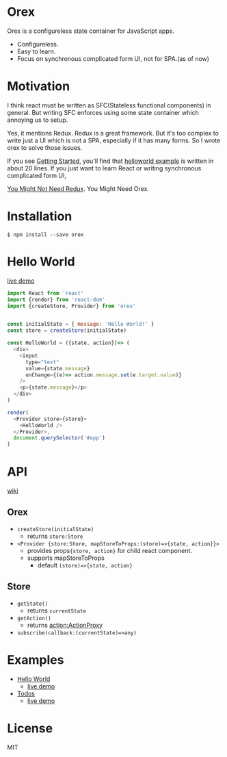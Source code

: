 # Orex
Orex is a configureless state container for JavaScript apps.

- Configureless.
- Easy to learn.
- Focus on synchronous complicated form UI, not for SPA.(as of now)

# Motivation
I think react must be written as SFC(Stateless functional components) in general.
But writing SFC enforces using some state container which annoying us to setup.

Yes, it mentions Redux. Redux is a great framework.
But it's too complex to write just a UI which is not a SPA, especially if it has many forms.
So I wrote orex to solve those issues.

If you see [Getting Started](https://github.com/notsunohito/orex/wiki#getting-started), you'll find that [helloworld example](http://notsu.gg/orex/examples/helloworld/) is written in about 20 lines.
If you just want to learn React or writing synchronous complicated form UI,

[You Might Not Need Redux](https://medium.com/@dan_abramov/you-might-not-need-redux-be46360cf367). You Might Need Orex.

# Installation
```
$ npm install --save orex
```

# Hello World
[live demo](http://notsu.gg/orex/examples/helloworld)

```js
import React from 'react'
import {render} from 'react-dom'
import {createStore, Provider} from 'orex'


const initialState = { message: 'Hello World!' }
const store = createStore(initialState)

const HelloWorld = ({state, action})=> (
  <div>
    <input
      type="text"
      value={state.message}
      onChange={(e)=> action.message.set(e.target.value)}
    />
    <p>{state.message}</p>
  </div>
)

render(
  <Provider store={store}>
    <HelloWorld />
  </Provider>,
  document.querySelector('#app')
)
```

# API
[wiki](https://github.com/notsunohito/orex/wiki/API)

## Orex
- `createStore(initialState)`
	- returns `store:Store`
- `<Provider {store:Store, mapStoreToProps:(store)=>{state, action}}>`
	- provides props`{store, action}` for child react component.
	- supports mapStoreToProps
	    - default `(store)=>{state, action}`

## Store
- `getState()`
	- returns `currentState`
- `getAction()`
	- returns [action:ActionProxy](https://github.com/notsunohito/orex/wiki/API#actionproxy)
- `subscribe(callback:(currentState)=>any)`

# Examples
- [Hello World](https://github.com/notsunohito/orex/tree/master/examples/helloworld)
	- [live demo](http://notsu.gg/orex/examples/helloworld/)
- [Todos](https://github.com/notsunohito/orex/tree/master/examples/todos)
	- [live demo](http://notsu.gg/orex/examples/todos/)

# License
MIT
